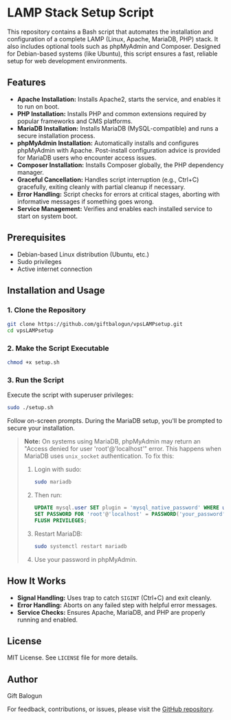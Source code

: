 # LAMP Stack Setup Script

This repository contains a Bash script that automates the installation and configuration of a complete LAMP (Linux, Apache, MariaDB, PHP) stack. It also includes optional tools such as phpMyAdmin and Composer. Designed for Debian-based systems (like Ubuntu), this script ensures a fast, reliable setup for web development environments.

## Features

* **Apache Installation:** Installs Apache2, starts the service, and enables it to run on boot.
* **PHP Installation:** Installs PHP and common extensions required by popular frameworks and CMS platforms.
* **MariaDB Installation:** Installs MariaDB (MySQL-compatible) and runs a secure installation process.
* **phpMyAdmin Installation:** Automatically installs and configures phpMyAdmin with Apache. Post-install configuration advice is provided for MariaDB users who encounter access issues.
* **Composer Installation:** Installs Composer globally, the PHP dependency manager.
* **Graceful Cancellation:** Handles script interruption (e.g., Ctrl+C) gracefully, exiting cleanly with partial cleanup if necessary.
* **Error Handling:** Script checks for errors at critical stages, aborting with informative messages if something goes wrong.
* **Service Management:** Verifies and enables each installed service to start on system boot.

## Prerequisites

* Debian-based Linux distribution (Ubuntu, etc.)
* Sudo privileges
* Active internet connection

## Installation and Usage

### 1. Clone the Repository

```bash
git clone https://github.com/giftbalogun/vpsLAMPsetup.git
cd vpsLAMPsetup
```

### 2. Make the Script Executable

```bash
chmod +x setup.sh
```

### 3. Run the Script

Execute the script with superuser privileges:

```bash
sudo ./setup.sh
```

Follow on-screen prompts. During the MariaDB setup, you'll be prompted to secure your installation.

> **Note:** On systems using MariaDB, phpMyAdmin may return an "Access denied for user 'root'@'localhost'" error. This happens when MariaDB uses `unix_socket` authentication. To fix this:
>
> 1. Login with sudo:
>
>    ```bash
>    sudo mariadb
>    ```
> 2. Then run:
>
>    ```sql
>    UPDATE mysql.user SET plugin = 'mysql_native_password' WHERE user = 'root';
>    SET PASSWORD FOR 'root'@'localhost' = PASSWORD('your_password');
>    FLUSH PRIVILEGES;
>    ```
> 3. Restart MariaDB:
>
>    ```bash
>    sudo systemctl restart mariadb
>    ```
> 4. Use your password in phpMyAdmin.

## How It Works

* **Signal Handling:** Uses trap to catch `SIGINT` (Ctrl+C) and exit cleanly.
* **Error Handling:** Aborts on any failed step with helpful error messages.
* **Service Checks:** Ensures Apache, MariaDB, and PHP are properly running and enabled.

## License

MIT License. See `LICENSE` file for more details.

## Author

Gift Balogun

For feedback, contributions, or issues, please visit the [GitHub repository](https://github.com/giftbalogun/vpsLAMPsetup).
